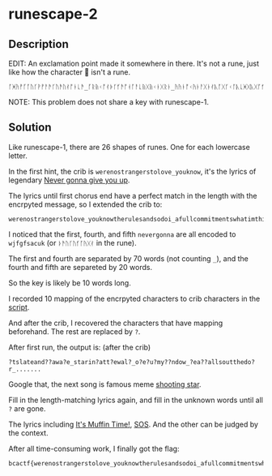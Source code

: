 # runescape-2

## Description

EDIT: An exclamation point made it somewhere in there. It's not a rune, just like how the character 🤪 isn't a rune.
```
ᚪᚸᚤᚡᚵᚪᚢᚴᚹᚡᚨᚫᚴᚢᚫᚢᚰᚩᚭᚳᚫ_ᚵᚱᚥᚲᚩᚰᚧᚴᚶᚫᚩᚮᚪᚨᚳᚥᚷᚥᚲᚭᚷᚱᚭ_ᚤᚤᚭᚩᚲᚤᚭᚨᚷᚭᚰᚣᚪᚷᚴᚲᚪᚣᚳᚸᚷᚣᚷᚪᚶᚦᚩᚬᚨᚮᚳᚤ_ᚮᚥᚨᚰᚭᚱᚸᚩᚵᚢᚶᚲᚴᚹᚷᚬᚭᚫᚩᚪᚬᚵᚬᚩᚭᚮᚥᚡᚩᚥᚭᚠ_ᚶᚵᚴᚭᚧᚳᚤᚩᚤᚵᚴᚨᚧᚡᚶᚵᚪᚶᚰᚧᚶᚫᚰᚸᚴᚪᚷᚩᚶ_ᚫᚭᚹᚲᚲᚷᚱᚲᚷᚮᚥᚨᚠᚨᚷᚴᚢᚫᚢᚥᚷᚥ_ᚦᚫᚢᚴᚢᚶᚪᚤᚷᚰᚭᚳᚢᚴᚣᚳᚵᚭᚱ_ᚬᚨᚮᚸᚤᚮᚳᚩᚤᚵᚲᚨᚲᚵᚱᚥᚹᚪᚵᚷ_ᚬᚨᚮᚸᚤᚮᚳᚩᚤᚵᚹᚠᚨᚲᚤᚵᚪᚩᚦᚵᚬᚮᚠᚸᚭᚡᚩᚢᚮᚥᚨ_ᚦᚫᚢᚴᚢᚶᚪᚤᚷᚰᚫᚸᚧᚴᚣᚳᚵᚹᚢᚷ_ᚦᚫᚢᚴᚢᚶᚪᚤᚷᚰᚲᚸᚵᚦᚵᚳᚴᚣᚠᚢ_ᚦᚫᚢᚴᚢᚶᚪᚤᚷᚰᚹᚫᚡᚸᚱᚱᚦᚪᚵᚬᚮᚷᚱᚤᚸᚠᚪᚭ_ᚨᚴᚲᚧᚲᚧᚡᚤᚩᚦᚨᚦᚡᚪᚲᚲᚡ_ᚫᚢᚥᚢᚶᚦᚥᚲᚧᚸᚢᚷᚵᚵᚲᚴ_ᚭᚪᚴᚲᚪᚨᚬᚠᚤᚸᚨᚷᚱᚳ_ᚢᚷᚥᚸᚣᚡᚧᚡᚭᚵᚪᚢᚷᚪᚢᚮᚭᚰᚤ_ᚲᚳᚪᚤᚲᚢᚴᚯᚸᚳᚢᚳᚵᚤᚸ_ᚰᚦᚠᚲᚭᚷᚷᚣᚬᚲᚹᚹᚸᚧᚴᚴᚧᚮᚪᚠᚢ_ᚸᚧᚬᚵᚸᚧᚮᚴᚲᚰᚮ_ᚤᚡᚡᚲᚹᚷᚦᚡᚷᚹᚷᚸᚭᚬᚠ_ᚤᚪᚲᚲᚫᚬᚠᚴᚭᚶᚶᚷᚨᚬᚱᚡᚰᚨᚸ_ᚴᚪᚱᚩᚭᚰᚳᚯᚦᚸᚢᚷᚢᚥᚨᚦᚠ_ᚨᚱᚹᚨᚳᚥᚧᚰᚩᚯᚰᚵᚱᚫᚢ_ᚩᚵᚲᚴᚳᚯᚦᚸᚳᚢᚴᚲᚳᚪᚭᚱᚨᚩ_ᚷᚧᚤᚥᚤᚰᚷᚲᚧᚭᚫᚣᚰᚢᚢᚹᚭᚦᚱᚰᚨ_ᚹᚭᚤᚱᚧᚸᚦᚲᚸᚳᚣᚮᚦᚢᚨᚲ_ᚯᚱᚳᚷᚪᚤᚩᚷᚲᚫᚸᚳᚷᚨᚠᚦᚥᚣᚫᚫ_ᚦᚥᚱᚫᚦᚤᚫᚥᚣᚪᚯᚧᚷᚨᚳᚷᚢᚢᚨᚲᚷᚱᚳᚵᚢᚴᚲᚠᚹᚡᚸᚴᚸᚹᚪᚵᚷᚴᚶᚫᚭᚧᚢᚨᚷᚷᚸᚭᚰᚨᚮᚥᚡᚫᚢᚸᚲᚢᚹ_ᚥᚬᚬᚡᚧᚮᚱᚥᚮᚨᚲᚰᚳᚴᚢᚪᚰᚴᚶᚦᚥᚭᚧᚱᚩ_ᚫᚭᚴᚠᚶᚫᚨᚱᚹᚨᚳᚢᚥᚣᚡᚯᚮ_ᚧᚷᚤᚢᚨᚮᚰᚦᚲᚧᚴᚡᚸᚵᚲ_ᚨᚦᚤᚷᚲᚭᚭᚵᚥ_ᚴᚵᚰᚡᚸᚲᚡᚰᚤᚣᚭᚦᚣᚸᚨ_ᚲᚨᚩᚷᚢᚢᚤᚨᚱᚰᚬᚨᚸᚷᚣᚪ_ᚧᚡᚣᚪᚲᚨᚸᚫᚠᚬᚳᚣᚱᚳᚯ_ᚢᚪᚨᚠᚢᚲᚶᚵᚴᚭᚧᚳᚤᚩᚤᚵᚥᚸᚫ_ᚣᚴᚣᚫᚪᚬᚲᚫᚣᚠᚵᚲᚭᚱᚡᚬᚲ_ᚱᚴᚫᚲᚭᚡᚷᚢᚢᚤᚨᚱᚰᚬᚨᚸᚷᚣᚪ_ᚪᚰᚳᚫᚵᚱᚥᚢᚠᚦᚵᚦᚠᚰᚤᚡᚲᚰᚪᚦᚵᚷ_ᚸᚪᚲᚨᚲᚤᚴᚨᚲᚥᚸᚫᚷᚡᚡ_ᚰᚲᚮᚴᚭᚱᚳᚯᚠᚱᚭᚪᚸᚸᚴᚣᚯᚲᚶ_ᚭᚰᚳᚥᚩᚲᚫᚸᚫᚡᚧ_ᚤᚡᚱᚴᚡᚨᚪᚲᚶ_ᚰᚤᚧᚪᚴᚡᚨᚧᚲᚭᚸᚫᚢᚪᚱᚤᚣᚡᚮᚥᚸᚢᚷᚹᚩᚶᚫᚤ_ᚬᚧᚴᚤᚡᚱᚤᚰᚭᚳᚦ_ᚳᚪᚱᚢᚴᚲᚴᚸᚵᚸ_ᚭᚸᚳᚨᚮᚥᚨᚪᚯᚲᚠᚲᚨᚳᚢ_ᚹᚴᚣᚣᚵᚱᚥᚩᚣᚥᚸᚬᚨᚯᚭ_ᚳᚥᚰᚪᚬᚵᚴᚸᚢᚲᚸᚪᚠ_ᚨᚸᚲᚴᚹᚬᚭᚮᚢᚨᚠᚷᚴᚡᚸᚯᚪᚱᚭᚵᚢᚮᚥᚨᚪᚫᚹᚮᚡᚫᚢᚨᚥᚬᚸᚨᚫᚷᚣᚧᚵᚢᚨᚵᚹᚸᚭᚧᚡᚫᚪᚰᚷᚢᚫᚭᚩᚴᚪᚨᚤᚷᚴᚭᚭᚭ_ᚮᚥᚡᚵᚷᚡᚴᚭᚦᚫᚬᚭᚲᚰᚲᚪᚵᚲᚴᚬᚨᚮᚴᚷᚸᚣᚳᚴᚸᚲᚡᚸᚤᚨᚤᚭᚷᚴᚣᚰᚬᚨᚩᚩᚦᚶᚪᚴ_ᚶᚫᚵᚥᚡᚠᚡᚰᚥᚯᚡᚲᚣᚴᚣᚱᚪᚰᚶᚰᚹᚵᚸᚤᚭᚶᚶᚷᚷᚭᚰ_ᚳᚲᚷᚮᚳᚦᚤᚫᚭᚦᚸᚯᚳᚩᚮᚷᚤᚴᚨᚪᚫᚶᚶᚰᚠᚳᚪᚩᚣ_ᚡᚨᚷᚧᚷᚨᚩᚷᚪᚢᚦᚳᚠᚡᚪᚱᚩᚰᚴᚠᚹᚭᚪᚵᚵᚩᚩᚰᚴᚡᚸᚨᚫᚳᚸᚤᚡᚱᚠᚢᚡᚷ_ᚲᚨᚩᚠᚪᚭᚸᚫᚨᚲᚮᚴᚢᚬᚷᚱᚨᚢᚳᚫᚦᚮᚨᚷᚥᚰᚴᚬᚣᚲᚣᚡᚲᚬᚷᚷᚴᚢᚪᚲᚰᚠᚱᚢ_ᚰᚴᚵᚴᚰᚷᚲᚧᚭᚫᚢᚴᚵᚴᚰᚷᚲᚧᚭᚫᚢᚴᚵᚴᚹᚷᚬᚨᚮᚩᚦᚶᚪᚴᚹᚷᚸᚤᚡ_ᚷᚳᚴᚥᚨᚴᚠᚬᚨᚹᚷᚢᚪᚪᚶᚫᚲᚰᚯᚵᚧᚷᚵᚨᚴᚶᚵᚸᚧᚵᚫᚨᚥᚮᚢ_ᚰᚫᚩᚴᚵᚴᚤᚵᚲᚹᚨᚡᚸᚳᚩᚠᚢᚰᚫᚢᚹᚲᚰᚧᚷᚨᚳᚲᚵᚵᚨᚡᚬᚦᚷᚰᚩᚰᚧ_ᚵᚣᚵᚸᚹᚭᚰᚶᚬᚲᚦᚩᚰᚩᚡᚡᚵᚴᚱᚲᚴᚲᚥᚰᚧᚵᚴᚲᚪᚵᚯᚸᚨᚭᚢᚱᚥᚷ!_ᚵᚲᚹᚨᚳᚯᚭᚦᚤᚸᚪᚵᚬᚮᚳᚮᚭᚲᚳᚢᚥᚱᚲᚨᚸᚭᚳᚲᚰᚨᚱᚵᚵᚨ_ᚲᚣᚴᚢᚨᚳᚤᚥᚭᚥᚬᚫᚴᚲᚤᚩᚦᚴᚡᚨᚵᚸᚧᚡᚳᚲᚢᚩᚲᚶᚳᚮᚶᚵᚪᚦᚤᚴᚡᚨᚰᚲᚯᚡ_ᚢᚷᚮᚧᚰᚹᚢᚣᚱᚥᚰᚢᚴᚲᚹᚨᚯᚲᚨᚱᚱᚦᚪᚷᚶᚦᚷᚬᚭᚧᚤᚲ_ᚨᚦᚷᚣᚴᚣᚡᚸᚢᚦᚬᚪᚢᚰᚳᚡᚸᚣᚨᚡᚱᚵᚴᚠᚯᚲᚨᚩᚰᚶᚪᚷᚠᚠᚫᚱᚭᚭᚵᚸᚰᚳᚹᚹ_ᚷᚲᚥᚱᚷᚡᚨᚲᚥᚣᚨᚸᚷᚵᚩᚷᚩᚥᚹᚪᚫᚲᚸᚸᚢᚪᚭᚫᚡ_ᚤᚸᚯᚶᚵᚪᚶᚪᚵᚹᚫᚫᚭᚱᚴ_ᚢᚷᚱᚱᚦᚨᚣᚱᚧᚰᚠᚣᚨᚷᚥᚹᚭᚩᚴᚴᚰ_ᚢᚵᚥᚴᚸᚵᚸᚭᚧᚱᚷᚥᚷᚰᚭᚸᚬᚨᚭᚧᚠᚹᚴᚶᚦᚧᚰᚹ_ᚱᚸᚪᚭᚷᚥᚣᚰᚠᚴᚡᚹᚠᚤᚸᚰᚧᚸᚫᚱᚫᚬᚡᚰᚧ_ᚶᚤᚸᚯᚵᚡᚨᚡᚮᚥᚨᚪᚧᚰᚬᚡᚸᚵᚱᚩᚶᚦᚵᚸᚮᚦᚴᚲᚰᚤᚴᚶᚫᚱᚨᚩᚨᚲᚶᚢᚭᚠᚨᚷᚳᚲᚹ_ᚦᚦᚥᚬᚹᚨᚸᚴᚩᚧᚮᚦᚢᚨᚭᚯᚠᚴᚧᚳᚵᚱᚸᚫᚨᚵᚰᚤᚡᚰᚶᚥᚷᚩᚠᚯᚮᚢᚱᚩᚢᚷᚨᚦᚨᚧᚰᚬᚡᚩᚳ_ᚨᚮᚰᚦᚰᚸᚴᚪᚠᚪᚭᚢᚴᚣᚴᚦᚥᚦᚷᚸᚧᚨᚬᚫᚫᚱᚢᚫᚩᚪᚬᚴᚡᚨᚴᚯᚠᚡᚩᚥᚸᚥᚨᚦᚠᚲᚨᚩ_ᚷᚴᚰᚷᚴᚦᚫᚸᚠᚰᚠᚴᚸᚳᚳᚲᚪᚸᚯᚵᚪᚡᚦᚡᚢᚫᚭᚩᚴᚸᚢᚠᚤᚣᚨᚲᚲᚪᚳᚢᚰᚢᚨᚤᚢᚴᚭᚢᚴᚢᚫ_ᚰᚪᚮᚭᚠᚧᚷᚪᚡᚧᚪᚸᚲᚴᚶᚸᚯᚫᚥᚫᚢᚲᚵᚹᚹᚲᚬᚷᚡᚱᚪᚯᚲᚹᚲ_ᚪᚸᚯᚵᚪᚡᚦᚡᚢᚫᚭᚩᚴᚸᚢᚠᚤᚣᚨᚲᚲᚪᚳᚢᚰᚢᚨᚤᚢᚴᚭᚢᚴᚢᚫ_ᚦᚶᚲᚴᚪᚭᚶᚪᚡᚹᚪᚩᚵᚲᚴᚵᚵᚭᚪᚨᚷᚲ_ᚵᚠᚫᚬᚮᚥᚵᚪᚥᚴᚴᚠᚧᚫᚫᚡᚲᚰᚪᚣᚩᚢᚨᚠ_ᚬᚠᚪᚨᚢᚶᚥᚫᚠᚲᚬᚠᚵᚵᚢᚧᚷᚭᚰᚷᚰᚹ_ᚣᚨᚠᚴᚨᚥᚣᚨᚮᚲᚲᚳᚰᚴᚥᚤᚧᚴᚮᚡᚲᚨᚷᚦᚴᚭᚦᚭᚠ_ᚡᚧᚤᚩᚩᚲᚢᚴᚬᚰᚮᚢᚱᚪᚯᚲᚱᚠᚧᚡᚡᚲᚧᚷᚭᚱᚣᚪᚭᚨᚧᚷᚨᚵᚤᚸᚢᚪᚥᚩᚱᚥᚵᚴᚥᚷᚥ_ᚸᚠᚰᚨᚸᚵᚷᚪᚸᚦᚩᚠᚩᚮᚮᚫᚰᚪᚮᚭᚠᚧᚷᚪᚡᚧᚪᚸᚲᚴᚶᚸᚯᚫᚥᚫᚢᚲᚵᚹᚹᚲᚬᚷᚡᚱᚪᚯᚲᚹᚲ_ᚳᚦᚳᚲᚴᚷᚪᚩᚷᚣᚴᚩᚧᚵᚪᚸᚴᚱᚶᚤᚩᚬᚨᚰᚨᚵᚲᚦᚹᚣᚵᚮᚥᚡᚪᚩᚦᚲᚹᚭᚡᚰᚮᚲᚹᚠᚤᚸ_ᚶᚮᚭᚯᚧᚲᚨᚷᚦᚤᚷᚮᚡᚱᚦᚴᚭᚷᚹᚥᚨᚴᚠᚶᚴᚰᚳᚲᚪᚴᚡᚡᚨᚥᚮᚴᚰᚨᚥᚢᚴᚹᚳᚨᚴᚪᚳᚯᚪᚢᚠᚡᚬᚵ_ᚡᚧᚤᚩᚩᚲᚢᚴᚬᚰᚮᚢᚰᚪᚭᚮᚡᚷᚳᚦᚲᚭᚵᚣᚪᚳᚱᚱᚡᚰᚷᚸᚢᚷᚭᚷᚥᚨᚡᚫᚤᚵᚪᚩᚦᚵᚬᚮᚬᚸᚳᚷ_ᚷᚴᚰᚷᚴᚦᚫᚸᚠᚰᚠᚴᚸᚳᚳᚲᚪᚸᚯᚵᚪᚡᚦᚡᚢᚫᚭᚩᚴᚸᚢᚠᚤᚣᚨᚲᚲᚪᚳᚢᚰᚢᚨᚤᚢᚴᚭᚢᚴᚢᚫ_ᚰᚪᚮᚭᚠᚧᚷᚪᚡᚧᚪᚸᚲᚴᚶᚸᚯᚫᚥᚫᚢᚲᚵᚹᚹᚲᚬᚷᚡᚱᚪᚯᚲᚹᚲ_ᚬᚸᚳᚷᚧᚪᚸᚲᚴᚶᚸᚯᚷᚵᚩᚷᚷᚪᚰᚦᚧᚰᚬᚡᚩᚳ_ᚵᚲᚵᚣᚴᚡᚠᚤᚨᚣᚰᚢᚢᚹᚷᚲᚨᚠᚪᚳᚷᚱᚰᚪᚲᚮᚡᚰᚨᚡᚰᚬᚢᚪᚯ_ᚦᚳᚲᚠᚪᚭᚪᚢᚡᚡᚨᚴᚴᚳᚳ_ᚴᚲᚲᚷᚵᚸᚢᚥᚰᚣᚮᚤᚶᚦᚠᚮᚱᚢᚨᚳᚷ_ᚥᚯᚡᚬᚮᚥᚱᚰᚳᚪᚷᚭᚠᚥᚣᚵᚵᚩᚩᚰᚧ_ᚰᚲᚠᚤᚵᚬᚢᚥᚢᚪᚩᚱᚥᚧᚫᚷᚫᚴᚩᚶᚩᚡᚷᚭᚦᚩ
```
NOTE: This problem does not share a key with runescape-1.

## Solution

Like runescape-1, there are 26 shapes of runes. One for each lowercase letter.

In the first hint, the crib is ```werenostrangerstolove_youknow```, it's the lyrics of legendary [Never gonna give you up](https://www.youtube.com/watch?v=dQw4w9WgXcQ).

The lyrics until first chorus end have a perfect match in the length with the encrpyted message, so I extended the crib to:

```
werenostrangerstolove_youknowtherulesandsodoi_afullcommitmentswhatimthinkingof_youwouldntgetthisfromanyotherguy_ijustwannatellyouhowimfeeling_gottamakeyouunderstand_nevergonnagiveyouup_nevergonnaletyoudown_nevergonnarunaroundanddesertyou_nevergonnamakeyoucry_nevergonnasaygoodbye_nevergonnatellalieandhurtyou_
```

I noticed that the first, fourth, and fifth ```nevergonna``` are all encoded to ```wjfgfsacuk``` (or ```ᚦᚫᚢᚴᚢᚶᚪᚤᚷᚰ``` in the rune).

The first and fourth are separated by 70 words (not counting ```_```), and the fourth and fifth are separeted by 20 words.

So the key is likely be 10 words long.

I recorded 10 mapping of the encrpyted characters to crib characters in the [script](runescape-2.py).

And after the crib, I recovered the characters that have mapping beforehand. The rest are replaced by ```?```.

After first run, the output is: (after the crib)

```
?tslateand??awa?e_starin?att?ewal?_o?e?u?my??ndow_?ea??allsoutthedo?r_.......
```

Google that, the next song is famous meme [shooting star](https://www.youtube.com/watch?v=HrO9-j_zALg).

Fill in the length-matching lyrics again, and fill in the unknown words until all ```?``` are gone.

The lyrics including [It's Muffin Time!](https://www.youtube.com/watch?v=cGzujGfXrlI), [SOS](https://www.youtube.com/watch?v=kBU3RuqQkns). And the other can be judged by the context.

After all time-consuming work, I finally got the flag:

```
bcactf{werenostrangerstolove_youknowtherulesandsodoi_afullcommitmentswhatimthinkingof_youwouldntgetthisfromanyotherguy_ijustwannatellyouhowimfeeling_gottamakeyouunderstand_nevergonnagiveyouup_nevergonnaletyoudown_nevergonnarunaroundanddesertyou_nevergonnamakeyoucry_nevergonnasaygoodbye_nevergonnatellalieandhurtyou_itslateandimawake_staringatthewall_openupmywindow_headfallsoutthedoor_nooneelsearound_andashimmertakesmyeye_iliftmyhead_blindedbythesky_feelmyweightinfront_followingthesound_movesawaysofast_fallingtotheground_iknowwhatismoretocome_jumpbacktomyfeet_nowionlyseeaheadofme_chasingdownthestreetdownthestreetdownthestreetdownthestreet_givemylovetoashootingstar_butshemovessofast_thaticantkeepup_imchasing_haaaaaimamuffin_anditsmuffintime_whowantsamuffin_pleaseijustwannadie_heysomebodykillme_pleaseitsmuffintime_haveyouhadamuffintoday_iwannadiediedie_trytofindawordtosay_itsallmagic_alltheway_makethelaststepworththeclimb_itsallmagic_allthetime_stopyoursadness_stopyourmadness_automatically_prettysureatthispointyourequestioningmymusictastesoonemorelefttogo_thenextoneisntreallymusicbutitllbefuntofindright_heyheylookatheylookatmerightnow_iamgoingonanadventurebymyself_andthentheniwillnotstopfornothingatallyeah_andyoudbetterbelievecuzigotnothinbettertodah_whatwhatisthatwhatisthatthingrightthere_ishouldinvitehimtocomewithmetospace_wereoffwerereadytogettothespacerightnow_comewithmemyfriendletsgotofreakinspace!_wereinspaceanditsnotapleasantplace_theresnooxygenandthemeteorsllhityouintheface_heywatchouttheresanalieninhiscar_ifyouhithimhewillyellatusandthensueusincourt_hahailiedonemoreforrealthough_canyouhearmesos_helpmeputmymindtorest_twotimescleanagainimactinlow_apoundofweedandabagofblow_icanfeelyourlovepullinmeupfromtheundergroundand_idontneedmydrugswecouldbemorethanjustparttimelovers_icanfeelyourtouchpickinmeupfromtheundergroundand_idontneedmydrugswecouldbemorethanjustparttimelovers_wecouldbemorethanjustparttimelovers_wecouldbemorethanjustparttimelovers_igetrobbedofallmysleep_asmythoughtsbegintobleed_idletgobutidontknowhow_yeahidontknowhowbutineedtonow_icanfeelyourlovepullinmeupfromtheundergroundand_idontneedmydrugswecouldbemorethanjustparttimelovers_icanfeelyourtouchpickinmeupfromtheundergroundand_idontneedmydrugswecouldbemorethanjustparttimeloversayy_icanfeelyourtouchpickinmeupfromtheundergroundandyeah_idontneedmydrugswecouldbemorethanjustparttimelovers_wecouldbemorethanjustparttimelovers_yeahmorethanmorethanlovers_wecouldbemorethanjustparttimelovers_canyouhearmesos_helpmeputmymindtorest_okaythatsenoughfornow_asdffkhgshjfgkjhsdfkjahsgd}
```

